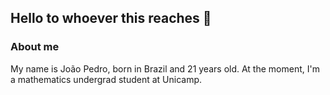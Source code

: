 <picture>
 <source media="(prefers-color-scheme: dark)" srcset="https://live.staticflickr.com/65535/54246204121_581fab5111_m.jpg">
 <source media="(prefers-color-scheme: light)" srcset="https://live.staticflickr.com/65535/54246204121_581fab5111_m.jpg">
 <img alt="" srcset="https://live.staticflickr.com/65535/54246204121_581fab5111_m.jpg">
</picture>
<!--<picture>
 <source media="(prefers-color-scheme: dark)" srcset="https://live.staticflickr.com/65535/54246404084_808571a56f_z.jpg">
 <source media="(prefers-color-scheme: light)" srcset="https://live.staticflickr.com/65535/54246404094_08892fd50e_z.jpg">
 <img alt="" src="https://live.staticflickr.com/65535/54246404094_08892fd50e_z.jpg">
</picture>-->

## Hello to whoever this reaches 👋

### About me

My name is João Pedro, born in Brazil and 21 years old. At the moment, I'm a mathematics undergrad student at Unicamp.



